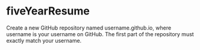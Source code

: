 # fiveYearResume

Create a new GitHub repository named username.github.io, where username is your username on GitHub. The first part of the repository must exactly match your username.

